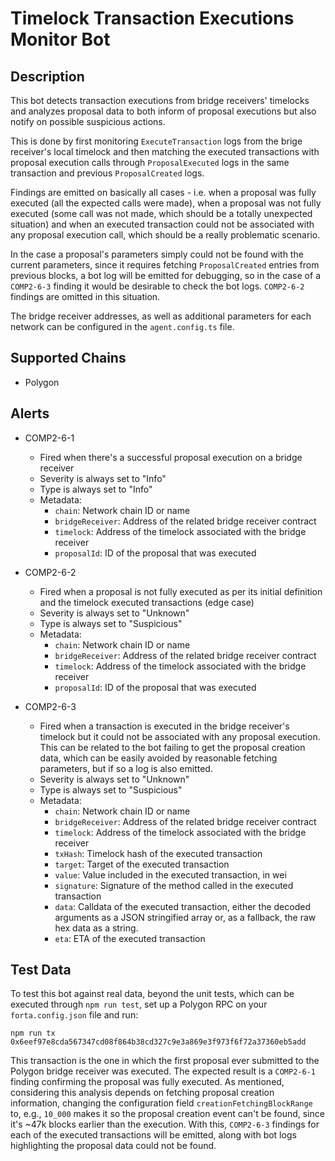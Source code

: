 # Timelock Transaction Executions Monitor Bot

## Description

This bot detects transaction executions from bridge receivers' timelocks and
analyzes proposal data to both inform of proposal executions but also notify
on possible suspicious actions.

This is done by first monitoring `ExecuteTransaction` logs from the brige
receiver's local timelock and then matching the executed transactions with
proposal execution calls through `ProposalExecuted` logs in the same
transaction and previous `ProposalCreated` logs.

Findings are emitted on basically all cases - i.e. when a proposal was fully
executed (all the expected calls were made), when a proposal was not fully
executed (some call was not made, which should be a totally unexpected
situation) and when an executed transaction could not be associated with any
proposal execution call, which should be a really problematic scenario.

In the case a proposal's parameters simply could not be found with the current
parameters, since it requires fetching `ProposalCreated` entries from previous
blocks, a bot log will be emitted for debugging, so in the case of a
`COMP2-6-3` finding it would be desirable to check the bot logs. `COMP2-6-2`
findings are omitted in this situation.

The bridge receiver addresses, as well as additional parameters for each
network can be configured in the `agent.config.ts` file.

## Supported Chains

- Polygon

## Alerts

- COMP2-6-1
  - Fired when there's a successful proposal execution on a bridge receiver
  - Severity is always set to "Info"
  - Type is always set to "Info"
  - Metadata:
    - `chain`: Network chain ID or name
    - `bridgeReceiver`: Address of the related bridge receiver contract
    - `timelock`: Address of the timelock associated with the bridge receiver
    - `proposalId`: ID of the proposal that was executed

- COMP2-6-2
  - Fired when a proposal is not fully executed as per its initial definition
  and the timelock executed transactions (edge case)
  - Severity is always set to "Unknown"
  - Type is always set to "Suspicious"
  - Metadata:
    - `chain`: Network chain ID or name
    - `bridgeReceiver`: Address of the related bridge receiver contract
    - `timelock`: Address of the timelock associated with the bridge receiver
    - `proposalId`: ID of the proposal that was executed

- COMP2-6-3
  - Fired when a transaction is executed in the bridge receiver's timelock but
  it could not be associated with any proposal execution. This can be related
  to the bot failing to get the proposal creation data, which can be easily
  avoided by reasonable fetching parameters, but if so a log is also emitted.
  - Severity is always set to "Unknown"
  - Type is always set to "Suspicious"
  - Metadata:
    - `chain`: Network chain ID or name
    - `bridgeReceiver`: Address of the related bridge receiver contract
    - `timelock`: Address of the timelock associated with the bridge receiver
    - `txHash`: Timelock hash of the executed transaction
    - `target`: Target of the executed transaction
    - `value`: Value included in the executed transaction, in wei
    - `signature`: Signature of the method called in the executed transaction
    - `data`: Calldata of the executed transaction, either the decoded
    arguments as a JSON stringified array or, as a fallback, the raw hex data
    as a string. 
    - `eta`: ETA of the executed transaction

## Test Data

To test this bot against real data, beyond the unit tests, which can be
executed through `npm run test`, set up a Polygon RPC on your
`forta.config.json` file and run:

```
npm run tx 0x6eef97e8cda567347cd08f864b38cd327c9e3a869e3f973f6f72a37360eb5add
```

This transaction is the one in which the first proposal ever submitted to the
Polygon bridge receiver was executed. The expected result is a `COMP2-6-1`
finding confirming the proposal was fully executed.
As mentioned, considering this analysis depends on fetching proposal creation
information, changing the configuration field `creationFetchingBlockRange` to,
e.g., `10_000` makes it so the proposal creation event can't be found, since
it's ~47k blocks earlier than the execution. With this, `COMP2-6-3` findings
for each of the executed transactions will be emitted, along with bot logs
highlighting the proposal data could not be found.
